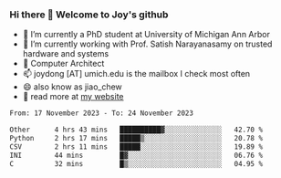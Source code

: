 ### Hi there 👋 Welcome to Joy's github

- 🔭 I’m currently a PhD student at University of Michigan Ann Arbor
- 🌱 I’m currently working with Prof. Satish Narayanasamy on trusted hardware and systems
- 👯 Computer Architect
- 📫 joydong [AT] umich.edu is the mailbox I check most often
- 😄 also know as jiao_chew
- 💬 read more at [my website](https://joydddd.github.io/)
<!--START_SECTION:waka-->

```txt
From: 17 November 2023 - To: 24 November 2023

Other      4 hrs 43 mins   ██████████▓░░░░░░░░░░░░░░   42.70 %
Python     2 hrs 17 mins   █████▒░░░░░░░░░░░░░░░░░░░   20.78 %
CSV        2 hrs 11 mins   █████░░░░░░░░░░░░░░░░░░░░   19.89 %
INI        44 mins         █▓░░░░░░░░░░░░░░░░░░░░░░░   06.76 %
C          32 mins         █▒░░░░░░░░░░░░░░░░░░░░░░░   04.95 %
```

<!--END_SECTION:waka-->
